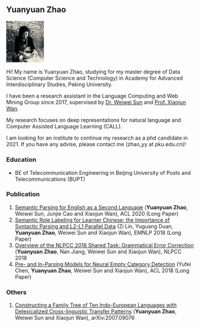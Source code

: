 ## Yuanyuan Zhao

<img src="me.jpg" width="20%">

Hi! My name is Yuanyuan Zhao, studying for my master degree of Data Science (Computer Science and Technology) in Academy for Advanced Interdisciplinary Studies, Peking University.

I have been a research assistant in the Language Computing and Web Mining Group since 2017, supervised by [Dr. Weiwei Sun](https://www.cl.cam.ac.uk/~ws390/) and [Prof. Xiaojun Wan](https://wanxiaojun.github.io/).

My research focuses on deep representations for natural language and Computer Assisted Language Learning (CALL).

I am looking for an institute to continue my research as a phd candidate in 2021.
If you have any advise, please contact me (zhao_yy at pku.edu.cn)!

### Education

- BE of Telecommunication Engineering in Beijing University of Posts and Telecommunications (BUPT)

### Publication

1. [Semantic Parsing for English as a Second Language](https://www.aclweb.org/anthology/2020.acl-main.606.pdf)
(**Yuanyuan Zhao**, Weiwei Sun, Junjie Cao and Xiaojun Wan), ACL 2020 (Long Paper)
2. [Semantic Role Labeling for Learner Chinese: the Importance of Syntactic Parsing and L2-L1 Parallel Data](https://aclweb.org/anthology/D18-1414) (Zi Lin, Yuguang Duan, **Yuanyuan Zhao**, Weiwei Sun and Xiaojun Wan), EMNLP 2018 (Long Paper)
3. [Overview of the NLPCC 2018 Shared Task: Grammatical Error Correction](http://tcci.ccf.org.cn/conference/2018/papers/EV11.pdf) (**Yuanyuan Zhao**, Nan Jiang, Weiwei Sun and Xiaojun Wan), NLPCC 2018
4. [Pre- and In-Parsing Models for Neural Empty Category Detection](https://aclweb.org/anthology/P18-1250) (Yufei Chen, **Yuanyuan Zhao**, Weiwei Sun and Xiaojun Wan), ACL 2018 (Long Paper)

### Others
1. [Constructing a Family Tree of Ten Indo-European Languages with Delexicalized Cross-linguistic Transfer Patterns](https://arxiv.org/abs/2007.09076) (**Yuanyuan Zhao**, Weiwei Sun and Xiaojun Wan), arXiv:2007.09076
